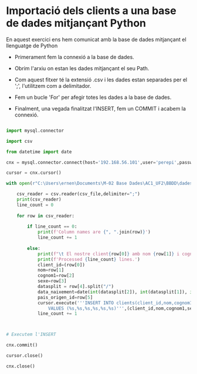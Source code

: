 # **Importació dels clients a una base de dades mitjançant Python**

En aquest exercici ens hem comunicat amb la base de dades mitjançant el llenguatge de Python
- Primerament fem la connexió a la base de dades.

- Obrim l'arxiu on estan les dades mitjançant el seu Path.

- Com aquest fitxer té la extensió .csv i les dades estan separades per el ';', l'utilitzem com a delimitador.

- Fem un bucle 'For' per afegir totes les dades a la base de dades.

- Finalment, una vegada finalitzat l'INSERT, fem un COMMIT i acabem la connexió.

```py

import mysql.connector

import csv

from datetime import date

cnx = mysql.connector.connect(host='192.168.56.101',user='perepi',password='pastanaga', database='db_hotels')

cursor = cnx.cursor()

with open(r"C:\Users\ernen\Documents\M-02 Base Dades\AC1_UF2\BBDD\dades_clients-puntcoma.csv") as csv_file:

    csv_reader = csv.reader(csv_file,delimiter=";")
    print(csv_reader)
    line_count = 0
    
    for row in csv_reader:
    
        if line_count == 0:
            print(f'Column names are {", ".join(row)}')
            line_count += 1
            
        else:
            print(f"\t El nostre client{row[0]} amb nom {row[1]} i cognom {row[2]}, amb sexe {row[3]} amb data naixament {row[4]} i el seu/a pais d'origen és {row[5]} .")
            print(f'Processed {line_count} lines.')
            client_id=(row[0])
            nom=row[1]
            cognom1=row[2]
            sexe=row[3]
            datasplit = row[4].split("/")
            data_naixement=date(int(datasplit[2]), int(datasplit[1]), int(datasplit[0]))
            pais_origen_id=row[5]
            cursor.execute('''INSERT INTO clients(client_id,nom,cognom1,sexe,data_naixement,pais_origen_id)
                VALUES (%s,%s,%s,%s,%s,%s)''',(client_id,nom,cognom1,sexe,data_naixement,pais_origen_id))
            line_count += 1



# Executem l'INSERT

cnx.commit()

cursor.close()

cnx.close()

```
